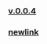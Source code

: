 ### [v.0.0.4](https://github.com/littleflute/testwebsite/edit/master/README.md)
### [newlink](https://people.highline.edu/llouie/links.php)

